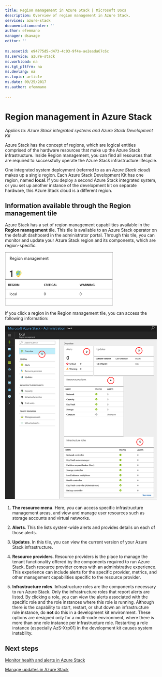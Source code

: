 ```yaml
---
title: Region management in Azure Stack | Microsoft Docs
description: Overview of region management in Azure Stack.
services: azure-stack
documentationcenter: ''
author: efemmano
manager: dsavage
editor: ''

ms.assetid: e94775d5-d473-4c03-9f4e-ae2eada67c6c
ms.service: azure-stack
ms.workload: na
ms.tgt_pltfrm: na
ms.devlang: na
ms.topic: article
ms.date: 09/25/2017
ms.author: efemmano

---
```

# Region management in Azure Stack

*Applies to: Azure Stack integrated systems and Azure Stack Development Kit*

Azure Stack has the concept of regions, which are logical entities comprised of the hardware resources that make up the Azure Stack infrastructure. Inside Region management, you can find all resources that are required to successfully operate the Azure Stack infrastructure lifecycle.

One integrated system deployment (referred to as an *Azure Stack cloud*) makes up a single region. Each Azure Stack Development Kit has one region, named **local**. If you deploy a second Azure Stack integrated system, or you set up another instance of the development kit on separate hardware, this Azure Stack cloud is a different region.

## Information available through the Region management tile
Azure Stack has a set of region management capabilities available in the **Region management** tile. This tile is available to an Azure Stack operator on the default dashboard in the administrator portal. Through this tile, you can monitor and update your Azure Stack region and its components, which are region-specific.

 ![The region management tile](media/azure-stack-manage-region/Image1.png)

 If you click a region in the Region management tile, you can access the following information:

  ![Description of panes on the Region management blade](media/azure-stack-manage-region/image2.PNG)

1. **The resource menu**. Here, you can access specific infrastructure management areas, and view and manage user resources such as storage accounts and virtual networks.

2. **Alerts**. This tile lists system-wide alerts and provides details on each of those alerts.

3. **Updates**. In this tile, you can view the current version of your Azure Stack infrastructure.

4. **Resource providers**. Resource providers is the place to manage the tenant functionality offered by the components required to run Azure Stack. Each resource provider comes with an administrative experience. This experience can include alerts for the specific provider, metrics, and other management capabilities specific to the resource provider.
 
5. **Infrastructure roles**. Infrastructure roles are the components necessary to run Azure Stack. Only the infrastructure roles that report alerts are listed. By clicking a role, you can view the alerts associated with the specific role and the role instances where this role is running. Although there is the capability to start, restart, or shut down an infrastructure role instance, do **not** do this in a development kit environment. These options are designed only for a multi-node environment, where there is more than one role instance per infrastructure role. Restarting a role instance (especially AzS-Xrp01) in the development kit causes system instability.

## Next steps
[Monitor health and alerts in Azure Stack](azure-stack-monitor-health.md)

[Manage updates in Azure Stack](azure-stack-updates.md)






